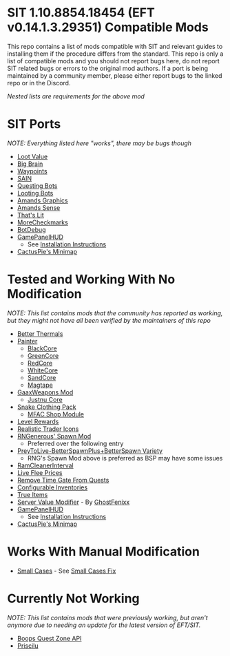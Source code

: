 # SIT 1.10.8854.18454 (EFT v0.14.1.3.29351) Compatible Mods
This repo contains a list of mods compatible with SIT and relevant guides to installing them if the procedure differs from the standard.
This repo is only a list of compatible mods and you should not report bugs here, do not report SIT related bugs or errors to the original mod authors. If a port is being maintained by a community member, please either report bugs to the linked repo or in the Discord.

*Nested lists are requirements for the above mod*

# SIT Ports
*NOTE: Everything listed here "works", there may be bugs though*
- [Loot Value](https://github.com/stayintarkov/SIT-Mod-Ports)
- [Big Brain](https://github.com/stayintarkov/SIT-Mod-Ports)
- [Waypoints](https://github.com/stayintarkov/SIT-Mod-Ports)
- [SAIN](https://github.com/stayintarkov/SIT-Mod-Ports)
- [Questing Bots](https://github.com/stayintarkov/SIT-Mod-Ports)
- [Looting Bots](https://github.com/stayintarkov/SIT-Mod-Ports)
- [Amands Graphics](https://github.com/stayintarkov/SIT-Mod-Ports)
- [Amands Sense](https://github.com/stayintarkov/SIT-Mod-Ports)
- [That's Lit](https://github.com/stayintarkov/SIT-Mod-Ports)
- [MoreCheckmarks](https://github.com/stayintarkov/SIT-Mod-Ports)
- [BotDebug](https://github.com/stayintarkov/SIT-Mod-Ports)
- [GamePanelHUD](https://github.com/hickorysb/Game-Panel-HUD-SIT-Patcher/releases/latest)
  - See [Installation Instructions](Guides/Installations/GamePanelHUD.md)
- [CactusPie's Minimap](https://github.com/hickorysb/SPT-Minimap/releases/latest)

# Tested and Working With No Modification
*NOTE: This list contains mods that the community has reported as working, but they might not have all been verified by the maintainers of this repo*
- [Better Thermals](https://hub.sp-tarkov.com/files/file/1644-better-thermals/)
- [Painter](https://hub.sp-tarkov.com/files/file/1412-painter/)
  - [BlackCore](https://hub.sp-tarkov.com/files/file/1345-blackcore/)
  - [GreenCore](https://hub.sp-tarkov.com/files/file/1260-greencore/)
  - [RedCore](https://hub.sp-tarkov.com/files/file/1225-redcore/)
  - [WhiteCore](https://hub.sp-tarkov.com/files/file/1313-whitecore/)
  - [SandCore](https://hub.sp-tarkov.com/files/file/1379-sandcore-fde-retextures/)
  - [Magtape](https://hub.sp-tarkov.com/files/file/1404-mag-tape/)
- [GaaxWeapons Mod](https://hub.sp-tarkov.com/files/file/1676-gaaxweapons-mod-port/)
  - [Justnu Core](https://hub.sp-tarkov.com/files/file/378-justnu-core/)
- [Snake Clothing Pack](https://hub.sp-tarkov.com/files/file/1422-snake-clothing-pack/)
  - [MFAC Shop Module](https://hub.sp-tarkov.com/files/file/1208-mfac-shop-module/)
- [Level Rewards](https://hub.sp-tarkov.com/files/file/1080-level-rewards/)
- [Realistic Trader Icons](https://hub.sp-tarkov.com/files/file/1141-realistic-trader-icons/)
- [RNGenerous' Spawn Mod](https://github.com/Rngenerous/RNGS_SPAWN_MOD/releases/latest)
  - Preferred over the following entry
- [PreyToLive-BetterSpawnPlus+BetterSpawn Variety](https://e.pcloud.link/publink/show?code=XZPdwnZqbKETcW3gfYu4oIYg6EwhkLvrvT7)
  - RNG's Spawn Mod above is preferred as BSP may have some issues
- [RamCleanerInterval](https://hub.sp-tarkov.com/files/file/1662-ram-cleaner-fix/)
- [Live Flee Prices](https://hub.sp-tarkov.com/files/file/1561-live-flea-prices/)
- [Remove Time Gate From Quests](https://hub.sp-tarkov.com/files/file/1653-remove-time-gate-from-quests/)
- [Configurable Inventories](https://hub.sp-tarkov.com/files/file/1728-configureable-inventories/)
- [True Items](https://hub.sp-tarkov.com/files/file/1651-true-items/)
- [Server Value Modifier](https://hub.sp-tarkov.com/files/download/9037/) - By [GhostFenixx](https://hub.sp-tarkov.com/files/file/379-server-value-modifier-svm/?highlight=kmc)
- [GamePanelHUD](https://github.com/hickorysb/Game-Panel-HUD-SIT-Patcher/releases/latest)
  - See [Installation Instructions](Guides/Installations/GamePanelHUD.md)
- [CactusPie's Minimap](https://github.com/hickorysb/SPT-Minimap/releases/latest)

# Works With Manual Modification
- [Small Cases](https://hub.sp-tarkov.com/files/file/1318-small-cases-now-with-fannypack/) - See [Small Cases Fix](Guides/Fixes/SMALLCASES.md)

# Currently Not Working
*NOTE: This list contains mods that were previously working, but aren't anymore due to needing an update for the latest version of EFT/SIT.*
- [Boops Quest Zone API](https://github.com/hickorysb/BoopsQuestZoneAPI-SIT-14/releases/latest)
- [Priscilu](https://drive.google.com/file/d/1ZxqkVQywHNomIvlZIhZb7pZJyIYl7-FV/view)
